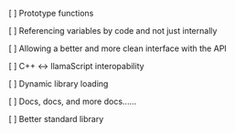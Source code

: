 [ ] Prototype functions

[ ] Referencing variables by code and not just internally

[ ] Allowing a better and more clean interface with the API

[ ] C++ <-> llamaScript interopability

[ ] Dynamic library loading

[ ] Docs, docs, and more docs......

[ ] Better standard library
